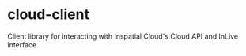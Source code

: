 # cloud-client
Client library for interacting with Inspatial Cloud's Cloud API and InLive interface
